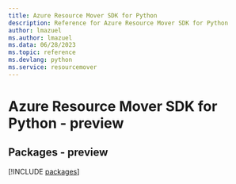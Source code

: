```yaml
---
title: Azure Resource Mover SDK for Python
description: Reference for Azure Resource Mover SDK for Python
author: lmazuel
ms.author: lmazuel
ms.data: 06/28/2023
ms.topic: reference
ms.devlang: python
ms.service: resourcemover
---
```

# Azure Resource Mover SDK for Python - preview
## Packages - preview
[!INCLUDE [packages](resource-mover-index.md)]